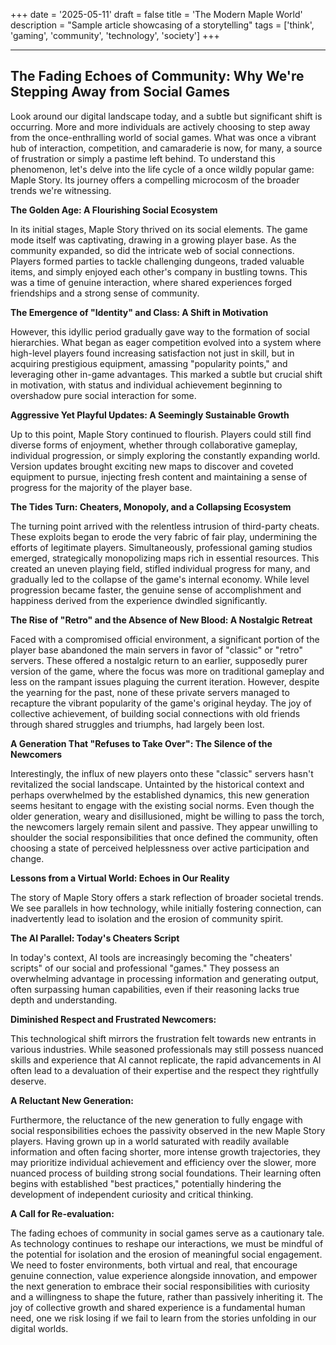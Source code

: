 +++
date = '2025-05-11'
draft = false
title = 'The Modern Maple World'
description = "Sample article showcasing of a storytelling"
tags = ['think', 'gaming', 'community', 'technology', 'society']
+++

---

## The Fading Echoes of Community: Why We're Stepping Away from Social Games

Look around our digital landscape today, and a subtle but significant shift is occurring. More and more individuals are actively choosing to step away from the once-enthralling world of social games. What was once a vibrant hub of interaction, competition, and camaraderie is now, for many, a source of frustration or simply a pastime left behind. To understand this phenomenon, let's delve into the life cycle of a once wildly popular game: Maple Story. Its journey offers a compelling microcosm of the broader trends we're witnessing.

**The Golden Age: A Flourishing Social Ecosystem**

In its initial stages, Maple Story thrived on its social elements. The game mode itself was captivating, drawing in a growing player base. As the community expanded, so did the intricate web of social connections. Players formed parties to tackle challenging dungeons, traded valuable items, and simply enjoyed each other's company in bustling towns. This was a time of genuine interaction, where shared experiences forged friendships and a strong sense of community.

**The Emergence of "Identity" and Class: A Shift in Motivation**

However, this idyllic period gradually gave way to the formation of social hierarchies. What began as eager competition evolved into a system where high-level players found increasing satisfaction not just in skill, but in acquiring prestigious equipment, amassing "popularity points," and leveraging other in-game advantages. This marked a subtle but crucial shift in motivation, with status and individual achievement beginning to overshadow pure social interaction for some.

**Aggressive Yet Playful Updates: A Seemingly Sustainable Growth**

Up to this point, Maple Story continued to flourish. Players could still find diverse forms of enjoyment, whether through collaborative gameplay, individual progression, or simply exploring the constantly expanding world. Version updates brought exciting new maps to discover and coveted equipment to pursue, injecting fresh content and maintaining a sense of progress for the majority of the player base.

**The Tides Turn: Cheaters, Monopoly, and a Collapsing Ecosystem**

The turning point arrived with the relentless intrusion of third-party cheats. These exploits began to erode the very fabric of fair play, undermining the efforts of legitimate players. Simultaneously, professional gaming studios emerged, strategically monopolizing maps rich in essential resources. This created an uneven playing field, stifled individual progress for many, and gradually led to the collapse of the game's internal economy. While level progression became faster, the genuine sense of accomplishment and happiness derived from the experience dwindled significantly.

**The Rise of "Retro" and the Absence of New Blood: A Nostalgic Retreat**

Faced with a compromised official environment, a significant portion of the player base abandoned the main servers in favor of "classic" or "retro" servers. These offered a nostalgic return to an earlier, supposedly purer version of the game, where the focus was more on traditional gameplay and less on the rampant issues plaguing the current iteration. However, despite the yearning for the past, none of these private servers managed to recapture the vibrant popularity of the game's original heyday. The joy of collective achievement, of building social connections with old friends through shared struggles and triumphs, had largely been lost.

**A Generation That "Refuses to Take Over": The Silence of the Newcomers**

Interestingly, the influx of new players onto these "classic" servers hasn't revitalized the social landscape. Untainted by the historical context and perhaps overwhelmed by the established dynamics, this new generation seems hesitant to engage with the existing social norms. Even though the older generation, weary and disillusioned, might be willing to pass the torch, the newcomers largely remain silent and passive. They appear unwilling to shoulder the social responsibilities that once defined the community, often choosing a state of perceived helplessness over active participation and change.

**Lessons from a Virtual World: Echoes in Our Reality**

The story of Maple Story offers a stark reflection of broader societal trends. We see parallels in how technology, while initially fostering connection, can inadvertently lead to isolation and the erosion of community spirit.

**The AI Parallel: Today's Cheaters Script**

In today's context, AI tools are increasingly becoming the "cheaters' scripts" of our social and professional "games." They possess an overwhelming advantage in processing information and generating output, often surpassing human capabilities, even if their reasoning lacks true depth and understanding.

**Diminished Respect and Frustrated Newcomers:**

This technological shift mirrors the frustration felt towards new entrants in various industries. While seasoned professionals may still possess nuanced skills and experience that AI cannot replicate, the rapid advancements in AI often lead to a devaluation of their expertise and the respect they rightfully deserve.

**A Reluctant New Generation:**

Furthermore, the reluctance of the new generation to fully engage with social responsibilities echoes the passivity observed in the new Maple Story players. Having grown up in a world saturated with readily available information and often facing shorter, more intense growth trajectories, they may prioritize individual achievement and efficiency over the slower, more nuanced process of building strong social foundations. Their learning often begins with established "best practices," potentially hindering the development of independent curiosity and critical thinking.

**A Call for Re-evaluation:**

The fading echoes of community in social games serve as a cautionary tale. As technology continues to reshape our interactions, we must be mindful of the potential for isolation and the erosion of meaningful social engagement. We need to foster environments, both virtual and real, that encourage genuine connection, value experience alongside innovation, and empower the next generation to embrace their social responsibilities with curiosity and a willingness to shape the future, rather than passively inheriting it. The joy of collective growth and shared experience is a fundamental human need, one we risk losing if we fail to learn from the stories unfolding in our digital worlds.
